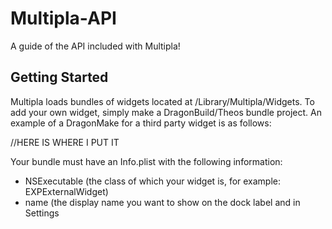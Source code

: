 # Multipla-API
A guide of the API included with Multipla!

## Getting Started
Multipla loads bundles of widgets located at /Library/Multipla/Widgets. To add your own widget, simply make a DragonBuild/Theos bundle project. An example of a DragonMake for a third party widget is as follows:

//HERE IS WHERE I PUT IT 

Your bundle must have an Info.plist with the following information:
- NSExecutable (the class of which your widget is, for example: EXPExternalWidget)
- name (the display name you want to show on the dock label and in Settings

